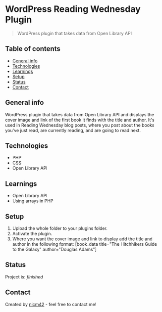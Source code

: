 # WordPress Reading Wednesday Plugin

> WordPress plugin that takes data from Open Library API

## Table of contents

- [General info](#general-info)
- [Technologies](#technologies)
- [Learnings](#learnings)
- [Setup](#setup)
- [Status](#status)
- [Contact](#contact)

## General info

WordPress plugin that takes data from Open Library API and displays the cover image and link of the first book it finds with the title and author. It's used in Reading Wednesday blog posts, where you post about the books you've just read, are currently reading, and are going to read next.

## Technologies

- PHP
- CSS
- Open Library API

## Learnings

- Open Library API
- Using arrays in PHP

## Setup

1. Upload the whole folder to your plugins folder.
1. Activate the plugin.
1. Where you want the cover image and link to display add the title and author in the following format:
   [book_data title="The Hitchhikers Guide to the Galaxy" author="Douglas Adams"]

## Status

Project is: _finished_

## Contact

Created by [nicm42](https://twitter.com/nicm4242/) - feel free to contact me!

<!--  -->
